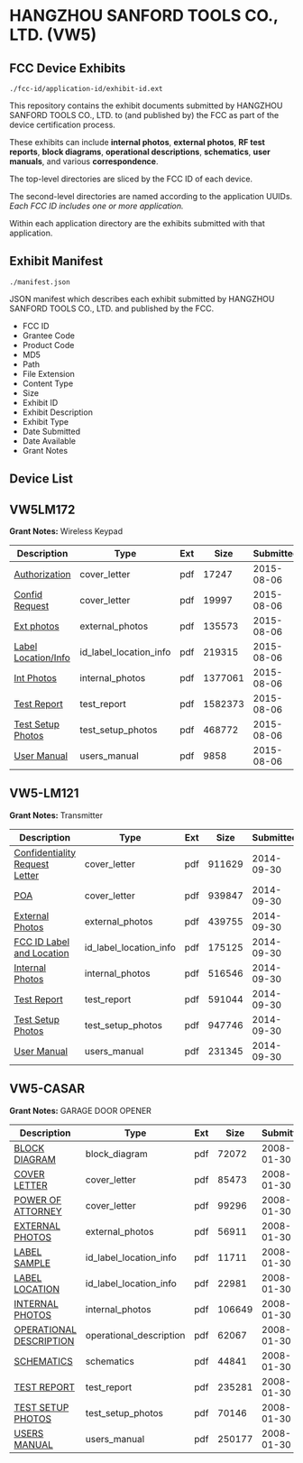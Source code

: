 # HANGZHOU SANFORD TOOLS CO., LTD. (VW5)
## FCC Device Exhibits

```
./fcc-id/application-id/exhibit-id.ext
```

This repository contains the exhibit documents submitted by HANGZHOU SANFORD TOOLS CO., LTD. to (and published by) the FCC as part of the device certification process.

These exhibits can include **internal photos**, **external photos**, **RF test reports**, **block diagrams**, **operational descriptions**, **schematics**, **user manuals**, and various **correspondence**.

The top-level directories are sliced by the FCC ID of each device.

The second-level directories are named according to the application UUIDs. *Each FCC ID includes one or more application.*

Within each application directory are the exhibits submitted with that application. 

## Exhibit Manifest

```
./manifest.json
```

JSON manifest which describes each exhibit submitted by HANGZHOU SANFORD TOOLS CO., LTD. and published by the FCC.

- FCC ID
- Grantee Code
- Product Code
- MD5
- Path
- File Extension
- Content Type
- Size
- Exhibit ID
- Exhibit Description
- Exhibit Type
- Date Submitted
- Date Available
- Grant Notes

## Device List
## VW5LM172
**Grant Notes:** Wireless Keypad

| Description | Type | Ext | Size | Submitted | Available |
| ----------- | ---- | --- | ---- | --------- | --------- |
| [Authorization](VW5LM172/3a6eac72fa7f286a8316ec8c5baefc7f/2706579.pdf) | cover_letter | pdf | 17247 | 2015-08-06 | 2015-08-06 |
| [Confid Request](VW5LM172/3a6eac72fa7f286a8316ec8c5baefc7f/2706580.pdf) | cover_letter | pdf | 19997 | 2015-08-06 | 2015-08-06 |
| [Ext photos](VW5LM172/3a6eac72fa7f286a8316ec8c5baefc7f/2706581.pdf) | external_photos | pdf | 135573 | 2015-08-06 | 2015-08-06 |
| [Label Location/Info](VW5LM172/3a6eac72fa7f286a8316ec8c5baefc7f/2706583.pdf) | id_label_location_info | pdf | 219315 | 2015-08-06 | 2015-08-06 |
| [Int Photos](VW5LM172/3a6eac72fa7f286a8316ec8c5baefc7f/2706582.pdf) | internal_photos | pdf | 1377061 | 2015-08-06 | 2015-08-06 |
| [Test Report](VW5LM172/3a6eac72fa7f286a8316ec8c5baefc7f/2706586.pdf) | test_report | pdf | 1582373 | 2015-08-06 | 2015-08-06 |
| [Test Setup Photos](VW5LM172/3a6eac72fa7f286a8316ec8c5baefc7f/2706584.pdf) | test_setup_photos | pdf | 468772 | 2015-08-06 | 2015-08-06 |
| [User Manual](VW5LM172/3a6eac72fa7f286a8316ec8c5baefc7f/2706585.pdf) | users_manual | pdf | 9858 | 2015-08-06 | 2015-08-06 |
## VW5-LM121
**Grant Notes:** Transmitter

| Description | Type | Ext | Size | Submitted | Available |
| ----------- | ---- | --- | ---- | --------- | --------- |
| [Confidentiality Request Letter](VW5-LM121/2b869bc7df1b7547755d742d335b2aa6/2405857.pdf) | cover_letter | pdf | 911629 | 2014-09-30 | 2014-09-30 |
| [POA](VW5-LM121/2b869bc7df1b7547755d742d335b2aa6/2405858.pdf) | cover_letter | pdf | 939847 | 2014-09-30 | 2014-09-30 |
| [External Photos](VW5-LM121/2b869bc7df1b7547755d742d335b2aa6/2405859.pdf) | external_photos | pdf | 439755 | 2014-09-30 | 2014-09-30 |
| [FCC ID Label and Location](VW5-LM121/2b869bc7df1b7547755d742d335b2aa6/2405861.pdf) | id_label_location_info | pdf | 175125 | 2014-09-30 | 2014-09-30 |
| [Internal Photos](VW5-LM121/2b869bc7df1b7547755d742d335b2aa6/2405860.pdf) | internal_photos | pdf | 516546 | 2014-09-30 | 2014-09-30 |
| [Test Report](VW5-LM121/2b869bc7df1b7547755d742d335b2aa6/2405862.pdf) | test_report | pdf | 591044 | 2014-09-30 | 2014-09-30 |
| [Test Setup Photos](VW5-LM121/2b869bc7df1b7547755d742d335b2aa6/2405863.pdf) | test_setup_photos | pdf | 947746 | 2014-09-30 | 2014-09-30 |
| [User Manual](VW5-LM121/2b869bc7df1b7547755d742d335b2aa6/2405864.pdf) | users_manual | pdf | 231345 | 2014-09-30 | 2014-09-30 |
## VW5-CASAR
**Grant Notes:** GARAGE DOOR OPENER

| Description | Type | Ext | Size | Submitted | Available |
| ----------- | ---- | --- | ---- | --------- | --------- |
| [BLOCK DIAGRAM](VW5-CASAR/39796985ba809f138a17832d8f5128f4/896232.pdf) | block_diagram | pdf | 72072 | 2008-01-30 | 2008-01-30 |
| [COVER LETTER](VW5-CASAR/39796985ba809f138a17832d8f5128f4/896234.pdf) | cover_letter | pdf | 85473 | 2008-01-30 | 2008-01-30 |
| [POWER OF ATTORNEY](VW5-CASAR/39796985ba809f138a17832d8f5128f4/896239.pdf) | cover_letter | pdf | 99296 | 2008-01-30 | 2008-01-30 |
| [EXTERNAL PHOTOS](VW5-CASAR/39796985ba809f138a17832d8f5128f4/896235.pdf) | external_photos | pdf | 56911 | 2008-01-30 | 2008-01-30 |
| [LABEL SAMPLE](VW5-CASAR/39796985ba809f138a17832d8f5128f4/896236.pdf) | id_label_location_info | pdf | 11711 | 2008-01-30 | 2008-01-30 |
| [LABEL LOCATION](VW5-CASAR/39796985ba809f138a17832d8f5128f4/896237.pdf) | id_label_location_info | pdf | 22981 | 2008-01-30 | 2008-01-30 |
| [INTERNAL PHOTOS](VW5-CASAR/39796985ba809f138a17832d8f5128f4/896238.pdf) | internal_photos | pdf | 106649 | 2008-01-30 | 2008-01-30 |
| [OPERATIONAL DESCRIPTION](VW5-CASAR/39796985ba809f138a17832d8f5128f4/896233.pdf) | operational_description | pdf | 62067 | 2008-01-30 | 2008-01-30 |
| [SCHEMATICS](VW5-CASAR/39796985ba809f138a17832d8f5128f4/896240.pdf) | schematics | pdf | 44841 | 2008-01-30 | 2008-01-30 |
| [TEST REPORT](VW5-CASAR/39796985ba809f138a17832d8f5128f4/896241.pdf) | test_report | pdf | 235281 | 2008-01-30 | 2008-01-30 |
| [TEST SETUP PHOTOS](VW5-CASAR/39796985ba809f138a17832d8f5128f4/896242.pdf) | test_setup_photos | pdf | 70146 | 2008-01-30 | 2008-01-30 |
| [USERS MANUAL](VW5-CASAR/39796985ba809f138a17832d8f5128f4/896243.pdf) | users_manual | pdf | 250177 | 2008-01-30 | 2008-01-30 |
